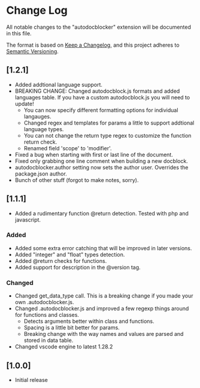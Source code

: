 # Change Log
All notable changes to the "autodocblocker" extension will be documented in this file.

The format is based on [Keep a Changelog](https://keepachangelog.com/en/1.0.0/),
and this project adheres to [Semantic Versioning](https://semver.org/spec/v2.0.0.html).

## [1.2.1]
- Added addtional language support.
- BREAKING CHANGE: Changed autodocblock.js formats and added languages table. If you have a custom autodocblock.js you will need to update!
	- You can now specify different formatting options for individual langauges.
	- Changed regex and templates for params a little to support addtional language types.
	- You can not change the return type regex to customize the function return check.
	- Renamed field 'scope' to 'modifier'.
- Fixed a bug when starting with first or last line of the document.
- Fixed only grabbing one line comment when building a new docblock.
- autodocblocker.author setting now sets the author user. Overrides the package.json author.
- Bunch of other stuff (forgot to make notes, sorry).

## [1.1.1]
- Added a rudimentary function @return detection. Tested with php and javascript.

### Added
- Added some extra error catching that will be improved in later versions.
- Added "integer" and "float" types detection.
- Added @return checks for functions.
- Added support for description in the @version tag.

### Changed
- Changed get_data_type call. This is a breaking change if you made your own .autodocblocker.js.
- Changed .autodocblocker.js and improved a few regexp things around for functions and classes.
	- Detects arguments better within class and functions.
	- Spacing is a little bit better for params.
	- Breaking change with the way names and values are parsed and stored in data table.
- Changed vscode engine to latest 1.28.2

## [1.0.0]
- Initial release